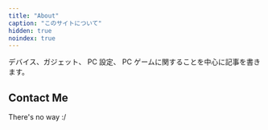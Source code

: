 ```yaml
---
title: "About"
caption: "このサイトについて"
hidden: true
noindex: true
---
```


デバイス、ガジェット、 PC 設定、 PC ゲームに関することを中心に記事を書きます。

## Contact Me

There's no way :/
